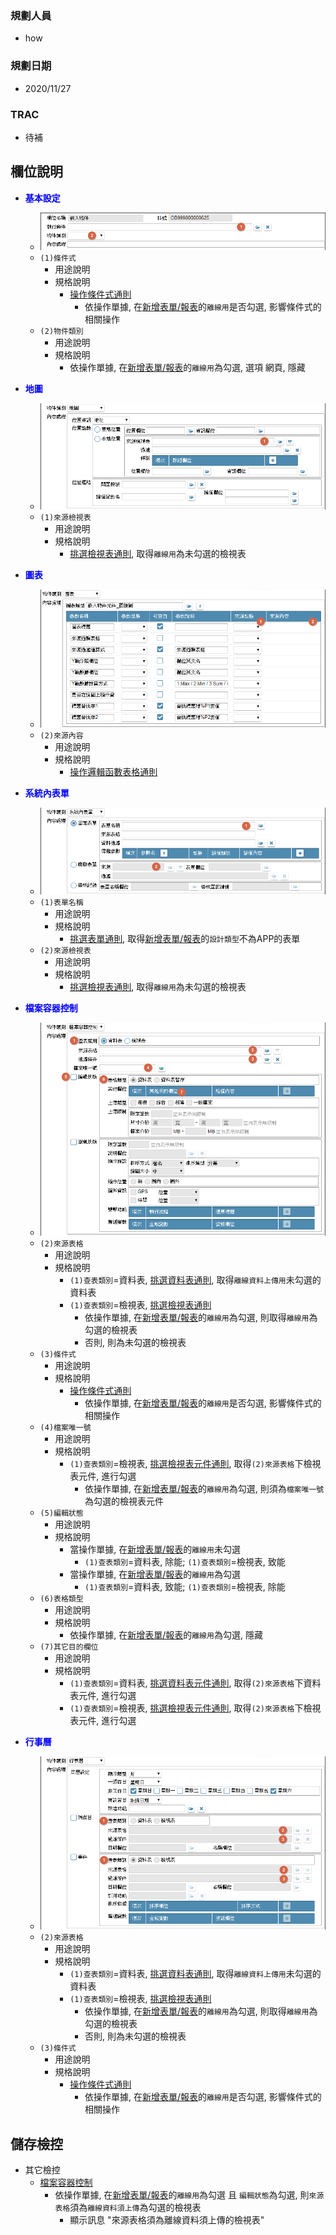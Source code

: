 ### <div id="user">規劃人員</div>
* how

### <div id="updatedate">規劃日期</div>
* 2020/11/27

### <div id="trac">TRAC</div>
* <ps>待補</ps> 

## <div id="object-desc">欄位說明</div>
* <p id="fieldbreak1" style="color:blue;font-weight:bold">基本設定</p>

    * ![pic][image_OADisplayEmbed]
    * `(1)條件式`
        * 用途說明
        * 規格說明
            * [操作條件式通則][link_ruledialog1]
                * 依操作單據, 在[新增表單/報表][link_AddFormReport]的`離線用`是否勾選, 影響條件式的相關操作
    * `(2)物件類別`
        * 用途說明
        * 規格說明
             * 依操作單據, 在[新增表單/報表][link_AddFormReport]的`離線用`為勾選, 選項 網頁, 隱藏

* <p id="fieldbreak2" style="color:blue;font-weight:bold">地圖</p>

    * ![pic][image_OADisplayEmbed_map]
    * `(1)來源檢視表`
        * 用途說明
        * 規格說明
            * [挑選檢視表通則][link_ruledialog4], 取得`離線用`為未勾選的檢視表

* <p id="fieldbreak3" style="color:blue;font-weight:bold">圖表</p>

    * ![pic][image_OADisplayEmbed_chart]
    * `(2)來源內容`
        * 用途說明
        * 規格說明
            * [操作邏輯函數表格通則][link_ruledialog18]

* <p id="fieldbreak4" style="color:blue;font-weight:bold">系統內表單</p>

    * ![pic][image_OADisplayEmbed_form]
    * `(1)表單名稱`
        * 用途說明
        * 規格說明
            * [挑選表單通則][link_ruledialog6], 取得[新增表單/報表][link_AddFormReport]的`設計類型`不為APP的表單
    * `(2)來源檢視表`
        * 用途說明
        * 規格說明
            * [挑選檢視表通則][link_ruledialog4], 取得`離線用`為未勾選的檢視表

* <p id="fieldbreak5" style="color:blue;font-weight:bold">檔案容器控制</p>

    * ![pic][image_OADisplayEmbed_fileContainer]
    * `(2)來源表格`
        * 用途說明
        * 規格說明
            * `(1)查表類別`=資料表, [挑選資料表通則][link_ruledialog3], 取得`離線資料上傳用`未勾選的資料表
            * `(1)查表類別`=檢視表, [挑選檢視表通則][link_ruledialog4]
                * 依操作單據, 在[新增表單/報表][link_AddFormReport]的`離線用`為勾選, 則取得`離線用`為勾選的檢視表
                * 否則, 則為未勾選的檢視表
    * `(3)條件式`
        * 用途說明
        * 規格說明
            * [操作條件式通則][link_ruledialog1]
                * 依操作單據, 在[新增表單/報表][link_AddFormReport]的`離線用`是否勾選, 影響條件式的相關操作
    * `(4)檔案唯一號`
        * 用途說明
        * 規格說明
            * `(1)查表類別`=檢視表, [挑選檢視表元件通則][link_ruledialog8], 取得`(2)來源表格`下檢視表元件, 進行勾選
                * 依操作單據, 在[新增表單/報表][link_AddFormReport]的`離線用`為勾選, 則須為`檔案唯一號`為勾選的檢視表元件
    * `(5)編輯狀態`
        * 用途說明
        * 規格說明
            * 當操作單據, 在[新增表單/報表][link_AddFormReport]的`離線用`未勾選
                * `(1)查表類別`=資料表, 除能; `(1)查表類別`=檢視表, 致能
            * 當操作單據, 在[新增表單/報表][link_AddFormReport]的`離線用`為勾選
                * `(1)查表類別`=資料表, 致能; `(1)查表類別`=檢視表, 除能
    * `(6)表格類型`
        * 用途說明
        * 規格說明
            * 依操作單據, 在[新增表單/報表][link_AddFormReport]的`離線用`為勾選, 隱藏
    * `(7)其它目的欄位`
        * 用途說明
        * 規格說明
            * `(1)查表類別`=資料表, [挑選資料表元件通則][link_ruledialog5], 取得`(2)來源表格`下資料表元件, 進行勾選
            * `(1)查表類別`=檢視表, [挑選檢視表元件通則][link_ruledialog8], 取得`(2)來源表格`下檢視表元件, 進行勾選

* <p id="fieldbreak6" style="color:blue;font-weight:bold">行事曆</p>

    * ![pic][image_OADisplayEmbed_calendar]
    * `(2)來源表格`
        * 用途說明
        * 規格說明
            * `(1)查表類別`=資料表, [挑選資料表通則][link_ruledialog3], 取得`離線資料上傳用`未勾選的資料表
            * `(1)查表類別`=檢視表, [挑選檢視表通則][link_ruledialog4]
                * 依操作單據, 在[新增表單/報表][link_AddFormReport]的`離線用`為勾選, 則取得`離線用`為勾選的檢視表
                * 否則, 則為未勾選的檢視表
    * `(3)條件式`
        * 用途說明
        * 規格說明
            * [操作條件式通則][link_ruledialog1]
                * 依操作單據, 在[新增表單/報表][link_AddFormReport]的`離線用`是否勾選, 影響條件式的相關操作

## <div id="save-action">儲存檢控</div>
* 其它檢控
    * [檔案容器控制][link_fieldbreak5]
        * 依操作單據, 在[新增表單/報表][link_AddFormReport]的`離線用`為勾選 且 `編輯狀態`為勾選, 則`來源表格`須為`離線資料須上傳`為勾選的檢視表
            * 顯示訊息 "來源表格須為離線資料須上傳的檢視表"

<!-- 圖片 -->
[image_OADisplayEmbed]:attachment/OADisplayEmbed.png
[image_OADisplayEmbed_map]:attachment/OADisplayEmbed_map.png "地圖"
[image_OADisplayEmbed_chart]:attachment/OADisplayEmbed_chart.png "圖表"
[image_OADisplayEmbed_form]:attachment/OADisplayEmbed_form.png "系統內表單"
[image_OADisplayEmbed_fileContainer]:attachment/OADisplayEmbed_fileContainer.png "檔案容器控制"
[image_OADisplayEmbed_calendar]:attachment/OADisplayEmbed_calendar.png "行事曆"

<!-- 超連結 -->
[link_fieldbreak5]:#fieldbreak5 "檔案容器控制"
[link_ruledialog1]:/8.10.0/IDE/Specification/RulesDialog/README#ruledialog1 "共用通則_開啟單據/操作條件式通則"
[link_ruledialog3]:/8.10.0/IDE/Specification/RulesDialog/README#ruledialog3 "共用通則_開啟單據/挑選資料表通則"
[link_ruledialog4]:/8.10.0/IDE/Specification/RulesDialog/README#ruledialog4 "共用通則_開啟單據/挑選檢視表通則"
[link_ruledialog6]:/8.10.0/IDE/Specification/RulesDialog/README#ruledialog6 "共用通則_開啟單據/挑選表單通則"
[link_ruledialog5]:/8.10.0/IDE/Specification/RulesDialog/README#ruledialog5 "共用通則_開啟單據/挑選資料表元件通則"
[link_ruledialog8]:/8.10.0/IDE/Specification/RulesDialog/README#ruledialog8 "共用通則_開啟單據/挑選檢視表元件通則"
[link_ruledialog18]:../RulesDialog/README#ruledialog18 "共用通則_開啟單據/操作邏輯函數表格通則"
[link_AddFormReport]:../Home/AddFormReport "新增表單/報表"

